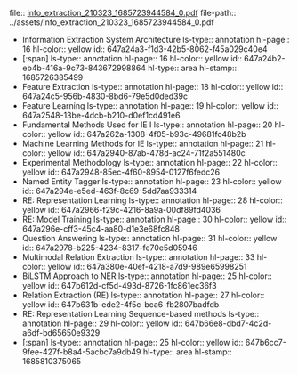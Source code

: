 file:: [info_extraction_210323_1685723944584_0.pdf](../assets/info_extraction_210323_1685723944584_0.pdf)
file-path:: ../assets/info_extraction_210323_1685723944584_0.pdf

- Information Extraction System Architecture
  ls-type:: annotation
  hl-page:: 16
  hl-color:: yellow
  id:: 647a24a3-f1d3-42b5-8062-f45a029c40e4
- [:span]
  ls-type:: annotation
  hl-page:: 16
  hl-color:: yellow
  id:: 647a24b2-eb4b-416a-9c73-843672998864
  hl-type:: area
  hl-stamp:: 1685726385499
- Feature Extraction
  ls-type:: annotation
  hl-page:: 18
  hl-color:: yellow
  id:: 647a24c5-956b-4830-8bd6-79e5d0ded39c
- Feature Learning
  ls-type:: annotation
  hl-page:: 19
  hl-color:: yellow
  id:: 647a2548-13be-4dcb-b210-d0ef1cd491e6
- Fundamental Methods Used for IE I
  ls-type:: annotation
  hl-page:: 20
  hl-color:: yellow
  id:: 647a262a-1308-4f05-b93c-49681fc48b2b
- Machine Learning Methods for IE
  ls-type:: annotation
  hl-page:: 21
  hl-color:: yellow
  id:: 647a2940-87ab-478d-ac24-71f2a551480c
- Experimental Methodology
  ls-type:: annotation
  hl-page:: 22
  hl-color:: yellow
  id:: 647a2948-85ec-4f60-8954-0127f6fedc26
- Named Entity Tagger
  ls-type:: annotation
  hl-page:: 23
  hl-color:: yellow
  id:: 647a294e-e5ed-463f-8c69-5dd7aa933314
- RE: Representation Learning
  ls-type:: annotation
  hl-page:: 28
  hl-color:: yellow
  id:: 647a2966-f29c-4216-8a9a-00df89fd4036
- RE: Model Training
  ls-type:: annotation
  hl-page:: 30
  hl-color:: yellow
  id:: 647a296e-cff3-45c4-aa80-d1e3e68fc848
- Question Answering
  ls-type:: annotation
  hl-page:: 31
  hl-color:: yellow
  id:: 647a2978-b225-4234-8317-fe70e5d05946
- Multimodal Relation Extraction
  ls-type:: annotation
  hl-page:: 33
  hl-color:: yellow
  id:: 647a380e-40ef-4218-a7d9-989e65998251
- BiLSTM Approach to NER
  ls-type:: annotation
  hl-page:: 25
  hl-color:: yellow
  id:: 647b612d-cf5d-493d-8726-1fc861ec36f3
- Relation Extraction (RE)
  ls-type:: annotation
  hl-page:: 27
  hl-color:: yellow
  id:: 647b631b-ede2-4f5c-bca6-fb2807badfdb
- RE: Representation Learning Sequence-based methods
  ls-type:: annotation
  hl-page:: 29
  hl-color:: yellow
  id:: 647b66e8-dbd7-4c2d-a6df-bd65650e9329
- [:span]
  ls-type:: annotation
  hl-page:: 25
  hl-color:: yellow
  id:: 647b6cc7-9fee-427f-b8a4-5acbc7a9db49
  hl-type:: area
  hl-stamp:: 1685810375065